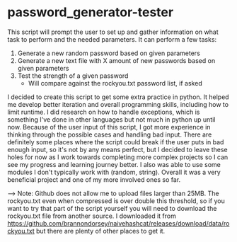 # password_generator-tester

This script will prompt the user to set up and gather information on what task to perform and the needed parameters. It can perform a few tasks:

1. Generate a new random password based on given parameters
2. Generate a new text file with X amount of new passwords based on given parameters
3. Test the strength of a given password 
    - Will compare against the rockyou.txt password list, if asked

I decided to create this script to get some extra practice in python. It helped me develop better iteration and overall programming skills, including how to limit runtime. I did research on how to handle exceptions, which is something I've done in other languages but not much in python up until now. Because of the user input of this script, I got more experience in thinking through the possible cases and handling bad input. There are definitely some places where the script could break if the user puts in bad enough input, so it's not by any means perfect, but I decided to leave these holes for now as I work towards completing more complex projects so I can see my progress and learning journey better. I also was able to use some modules I don't typically work with (random, string). Overall it was a very beneficial project and one of my more involved ones so far. 

--> Note: Github does not allow me to upload files larger than 25MB. The rockyou.txt even when compressed is over double this threshold, so if you want to try that part of the script yourself you will need to download the rockyou.txt file from another source. I downloaded it from https://github.com/brannondorsey/naivehashcat/releases/download/data/rockyou.txt but there are plenty of other places to get it. 
